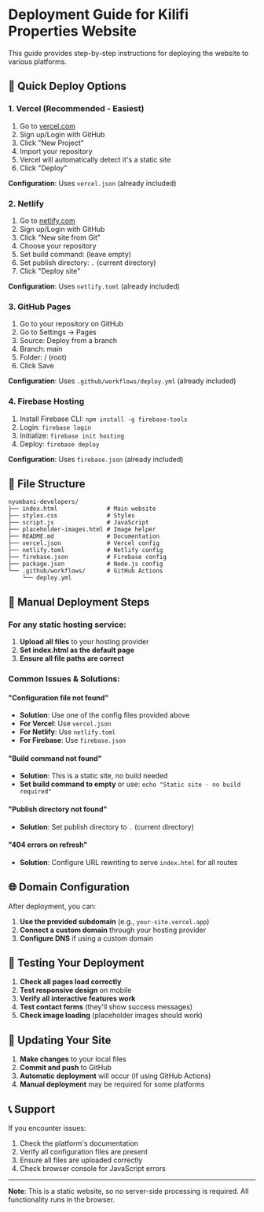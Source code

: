 # Deployment Guide for Kilifi Properties Website

This guide provides step-by-step instructions for deploying the website to various platforms.

## 🚀 Quick Deploy Options

### 1. Vercel (Recommended - Easiest)
1. Go to [vercel.com](https://vercel.com)
2. Sign up/Login with GitHub
3. Click "New Project"
4. Import your repository
5. Vercel will automatically detect it's a static site
6. Click "Deploy"

**Configuration**: Uses `vercel.json` (already included)

### 2. Netlify
1. Go to [netlify.com](https://netlify.com)
2. Sign up/Login with GitHub
3. Click "New site from Git"
4. Choose your repository
5. Set build command: (leave empty)
6. Set publish directory: `.` (current directory)
7. Click "Deploy site"

**Configuration**: Uses `netlify.toml` (already included)

### 3. GitHub Pages
1. Go to your repository on GitHub
2. Go to Settings → Pages
3. Source: Deploy from a branch
4. Branch: main
5. Folder: / (root)
6. Click Save

**Configuration**: Uses `.github/workflows/deploy.yml` (already included)

### 4. Firebase Hosting
1. Install Firebase CLI: `npm install -g firebase-tools`
2. Login: `firebase login`
3. Initialize: `firebase init hosting`
4. Deploy: `firebase deploy`

**Configuration**: Uses `firebase.json` (already included)

## 📁 File Structure
```
nyumbani-developers/
├── index.html              # Main website
├── styles.css              # Styles
├── script.js               # JavaScript
├── placeholder-images.html # Image helper
├── README.md               # Documentation
├── vercel.json             # Vercel config
├── netlify.toml            # Netlify config
├── firebase.json           # Firebase config
├── package.json            # Node.js config
└── .github/workflows/      # GitHub Actions
    └── deploy.yml
```

## 🔧 Manual Deployment Steps

### For any static hosting service:

1. **Upload all files** to your hosting provider
2. **Set index.html as the default page**
3. **Ensure all file paths are correct**

### Common Issues & Solutions:

#### "Configuration file not found"
- **Solution**: Use one of the config files provided above
- **For Vercel**: Use `vercel.json`
- **For Netlify**: Use `netlify.toml`
- **For Firebase**: Use `firebase.json`

#### "Build command not found"
- **Solution**: This is a static site, no build needed
- **Set build command to empty** or use: `echo "Static site - no build required"`

#### "Publish directory not found"
- **Solution**: Set publish directory to `.` (current directory)

#### "404 errors on refresh"
- **Solution**: Configure URL rewriting to serve `index.html` for all routes

## 🌐 Domain Configuration

After deployment, you can:
1. **Use the provided subdomain** (e.g., `your-site.vercel.app`)
2. **Connect a custom domain** through your hosting provider
3. **Configure DNS** if using a custom domain

## 📱 Testing Your Deployment

1. **Check all pages load correctly**
2. **Test responsive design** on mobile
3. **Verify all interactive features work**
4. **Test contact forms** (they'll show success messages)
5. **Check image loading** (placeholder images should work)

## 🔄 Updating Your Site

1. **Make changes** to your local files
2. **Commit and push** to GitHub
3. **Automatic deployment** will occur (if using GitHub Actions)
4. **Manual deployment** may be required for some platforms

## 📞 Support

If you encounter issues:
1. Check the platform's documentation
2. Verify all configuration files are present
3. Ensure all files are uploaded correctly
4. Check browser console for JavaScript errors

---

**Note**: This is a static website, so no server-side processing is required. All functionality runs in the browser.
